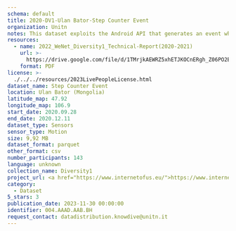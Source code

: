 ```yaml
---
schema: default
title: 2020-DV1-Ulan Bator-Step Counter Event
organization: Unitn
notes: This dataset exploits the Android API that generates an event when a step is detected. The step counter sensor is used to get the total number of steps taken by the user since the last reboot (power on) of the phone. It is part of Wenet Diversity 1 data collection, which contains data about the everyday life activities of students coming from 8 different universities located in China, Denmark, India, Italy, Mexico, Mongolia, Paraguay and UK. The data were collected via questionnaires, data coming from 27 smartphone sensors associated to thousand self-reported annotations over a period of 4 weeks.
resources:
  - name: 2022_WeNet_Diversity1_Technical-Report(2020-2021)
    url: >-
      https://drive.google.com/file/d/1TMrjkAEWRZ5xhETJKOCnERgh_Z06PO2E/view?usp=drive_link
    format: PDF
license: >-
  ./../../resources/2023LivePeopleLicense.html
dataset_name: Step Counter Event
location: Ulan Bator (Mongolia)
latitude_map: 47.92
longitude_map: 106.9
start_date: 2020.09.28
end_date: 2020.12.11
dataset_type: Sensors
sensor_type: Motion
size: 9,92 MB
dataset_format: parquet
other_format: csv
number_participants: 143
language: unknown
collection_name: Diversity1
project_url: <a href="https://www.internetofus.eu/">https://www.internetofus.eu/</a>
category:
  - Dataset
5_stars: 3
publication_date: 2023-11-30 00:00:00
identifier: 004.AAAD.AAB.BH
request_contact: datadistribution.knowdive@unitn.it
---
```

